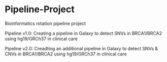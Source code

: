 # Pipeline-Project
Bioinformatics rotation pipeline project

Pipeline v1.0: Creating a pipeline in Galaxy to detect SNVs in BRCA1/BRCA2 using hg19/GRCh37 in clinical care

Pipeline v2.0: Creadting an additional pipeline in Galaxy to detect SNVs & CNVs in BRCA1/BRCA2 using hg19/GRCh37 in clinical care
